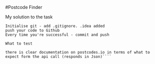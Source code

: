 #Postcode Finder

My solution to the task 

```Prepare base Intellij Project
Initialise git - add .gitignore. .idea added
push your code to Github
Every time you're successful - commit and push

What to test

there is clear documentation on postcodes.io in terms of what to expect form the api call (responds in Json)````